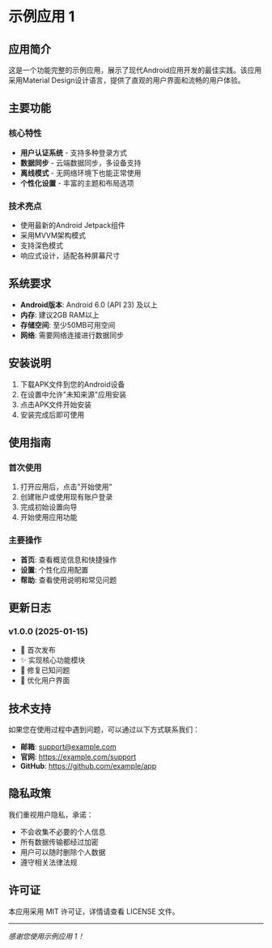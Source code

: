 # 示例应用 1

## 应用简介

这是一个功能完整的示例应用，展示了现代Android应用开发的最佳实践。该应用采用Material Design设计语言，提供了直观的用户界面和流畅的用户体验。

## 主要功能

### 核心特性
- **用户认证系统** - 支持多种登录方式
- **数据同步** - 云端数据同步，多设备支持
- **离线模式** - 无网络环境下也能正常使用
- **个性化设置** - 丰富的主题和布局选项

### 技术亮点
- 使用最新的Android Jetpack组件
- 采用MVVM架构模式
- 支持深色模式
- 响应式设计，适配各种屏幕尺寸

## 系统要求

- **Android版本**: Android 6.0 (API 23) 及以上
- **内存**: 建议2GB RAM以上
- **存储空间**: 至少50MB可用空间
- **网络**: 需要网络连接进行数据同步

## 安装说明

1. 下载APK文件到您的Android设备
2. 在设置中允许"未知来源"应用安装
3. 点击APK文件开始安装
4. 安装完成后即可使用

## 使用指南

### 首次使用
1. 打开应用后，点击"开始使用"
2. 创建账户或使用现有账户登录
3. 完成初始设置向导
4. 开始使用应用功能

### 主要操作
- **首页**: 查看概览信息和快捷操作
- **设置**: 个性化应用配置
- **帮助**: 查看使用说明和常见问题

## 更新日志

### v1.0.0 (2025-01-15)
- 🎉 首次发布
- ✨ 实现核心功能模块
- 🐛 修复已知问题
- 📱 优化用户界面

## 技术支持

如果您在使用过程中遇到问题，可以通过以下方式联系我们：

- **邮箱**: support@example.com
- **官网**: https://example.com/support
- **GitHub**: https://github.com/example/app

## 隐私政策

我们重视用户隐私，承诺：
- 不会收集不必要的个人信息
- 所有数据传输都经过加密
- 用户可以随时删除个人数据
- 遵守相关法律法规

## 许可证

本应用采用 MIT 许可证，详情请查看 LICENSE 文件。

---

*感谢您使用示例应用 1！* 
